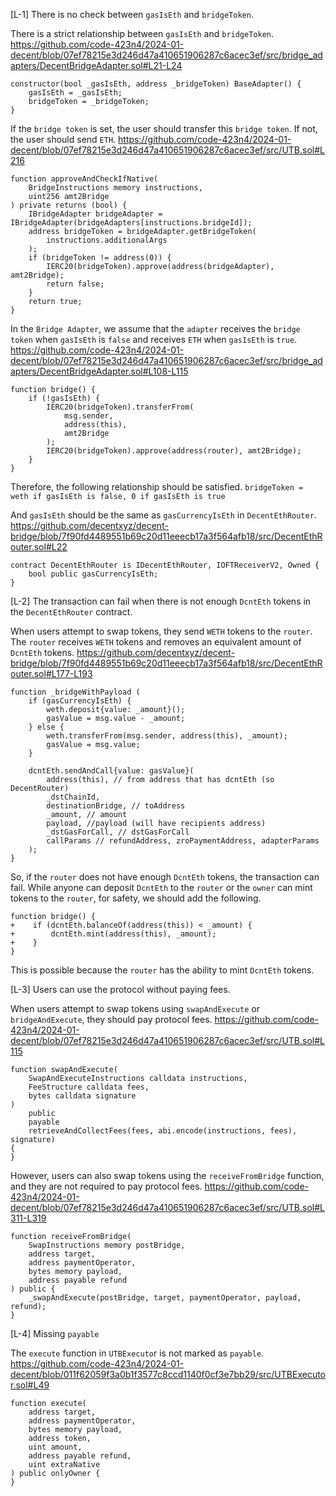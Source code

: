 [L-1] There is no check between `gasIsEth` and `bridgeToken`.

There is a strict relationship between `gasIsEth` and `bridgeToken`.
https://github.com/code-423n4/2024-01-decent/blob/07ef78215e3d246d47a410651906287c6acec3ef/src/bridge_adapters/DecentBridgeAdapter.sol#L21-L24
```
constructor(bool _gasIsEth, address _bridgeToken) BaseAdapter() {
    gasIsEth = _gasIsEth;
    bridgeToken = _bridgeToken;
}
```
If the `bridge token` is set, the user should transfer this `bridge token`. 
If not, the user should send `ETH`.
https://github.com/code-423n4/2024-01-decent/blob/07ef78215e3d246d47a410651906287c6acec3ef/src/UTB.sol#L216
```
function approveAndCheckIfNative(
    BridgeInstructions memory instructions,
    uint256 amt2Bridge
) private returns (bool) {
    IBridgeAdapter bridgeAdapter = IBridgeAdapter(bridgeAdapters[instructions.bridgeId]);
    address bridgeToken = bridgeAdapter.getBridgeToken(
        instructions.additionalArgs
    );
    if (bridgeToken != address(0)) {
        IERC20(bridgeToken).approve(address(bridgeAdapter), amt2Bridge);
        return false;
    }
    return true;
}
```
In the `Bridge Adapter`, we assume that the `adapter` receives the `bridge token` when `gasIsEth` is `false` and receives `ETH` when `gasIsEth` is `true`.
https://github.com/code-423n4/2024-01-decent/blob/07ef78215e3d246d47a410651906287c6acec3ef/src/bridge_adapters/DecentBridgeAdapter.sol#L108-L115
```
function bridge() {
    if (!gasIsEth) {
        IERC20(bridgeToken).transferFrom(
            msg.sender,
            address(this),
            amt2Bridge
        );
        IERC20(bridgeToken).approve(address(router), amt2Bridge);
    }
}
```
Therefore, the following relationship should be satisfied.
`bridgeToken = weth if gasIsEth is false, 0 if gasIsEth is true`

And `gasIsEth` should be the same as `gasCurrencyIsEth` in `DecentEthRouter`.
https://github.com/decentxyz/decent-bridge/blob/7f90fd4489551b69c20d11eeecb17a3f564afb18/src/DecentEthRouter.sol#L22
```
contract DecentEthRouter is IDecentEthRouter, IOFTReceiverV2, Owned {
    bool public gasCurrencyIsEth;
}
```

[L-2] The transaction can fail when there is not enough `DcntEth` tokens in the `DecentEthRouter` contract.

When users attempt to swap tokens, they send `WETH` tokens to the `router`. 
The `router` receives `WETH` tokens and removes an equivalent amount of `DcntEth` tokens.
https://github.com/decentxyz/decent-bridge/blob/7f90fd4489551b69c20d11eeecb17a3f564afb18/src/DecentEthRouter.sol#L177-L193
```
function _bridgeWithPayload (
    if (gasCurrencyIsEth) {
        weth.deposit{value: _amount}();
        gasValue = msg.value - _amount;
    } else {
        weth.transferFrom(msg.sender, address(this), _amount);
        gasValue = msg.value;
    }

    dcntEth.sendAndCall{value: gasValue}(
        address(this), // from address that has dcntEth (so DecentRouter)
        _dstChainId,
        destinationBridge, // toAddress
        _amount, // amount
        payload, //payload (will have recipients address)
        _dstGasForCall, // dstGasForCall
        callParams // refundAddress, zroPaymentAddress, adapterParams
    );
}
```
So, if the `router` does not have enough `DcntEth` tokens, the transaction can fail. 
While anyone can deposit `DcntEth` to the `router` or the `owner` can mint tokens to the `router`, for safety, we should add the following.
```
function bridge() {
+    if (dcntEth.balanceOf(address(this)) < _amount) {
+        dcntEth.mint(address(this), _amount);
+    }
}
```
This is possible because the `router` has the ability to mint `DcntEth` tokens.

[L-3] Users can use the protocol without paying fees.

When users attempt to swap tokens using `swapAndExecute` or `bridgeAndExecute`, they should pay protocol fees.
https://github.com/code-423n4/2024-01-decent/blob/07ef78215e3d246d47a410651906287c6acec3ef/src/UTB.sol#L115
```
function swapAndExecute(
    SwapAndExecuteInstructions calldata instructions,
    FeeStructure calldata fees,
    bytes calldata signature
)
    public
    payable
    retrieveAndCollectFees(fees, abi.encode(instructions, fees), signature)
{
}
```

However, users can also swap tokens using the `receiveFromBridge` function, and they are not required to pay protocol fees.
https://github.com/code-423n4/2024-01-decent/blob/07ef78215e3d246d47a410651906287c6acec3ef/src/UTB.sol#L311-L319
```
function receiveFromBridge(
    SwapInstructions memory postBridge,
    address target,
    address paymentOperator,
    bytes memory payload,
    address payable refund
) public {
    _swapAndExecute(postBridge, target, paymentOperator, payload, refund);
}
```

[L-4] Missing `payable`

The `execute` function in `UTBExecuto`r is not marked as `payable`.
https://github.com/code-423n4/2024-01-decent/blob/011f62059f3a0b1f3577c8ccd1140f0cf3e7bb29/src/UTBExecutor.sol#L49
```
function execute(
    address target,
    address paymentOperator,
    bytes memory payload,
    address token,
    uint amount,
    address payable refund,
    uint extraNative
) public onlyOwner {
}
```